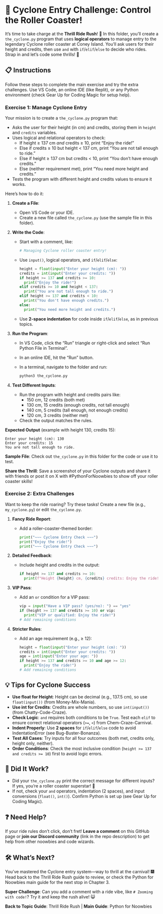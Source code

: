 # 🎢 Cyclone Entry Challenge: Control the Roller Coaster!

It’s time to take charge at the **Thrill Ride Rush**! 🎠 In this folder, you’ll create a `the_cyclone.py` program that uses **logical operators** to manage entry to the legendary Cyclone roller coaster at Coney Island. You’ll ask users for their height and credits, then use `and` with `if`/`elif`/`else` to decide who rides. Strap in and let’s code some thrills! 🚂

## 📋 Instructions

Follow these steps to complete the main exercise and try the extra challenges. Use VS Code, an online IDE (like Replit), or any Python environment (check Gear Up for Coding Magic for setup help).

### Exercise 1: Manage Cyclone Entry

Your mission is to create a `the_cyclone.py` program that:

- Asks the user for their height (in cm) and credits, storing them in `height` and `credits` variables.
- Uses logical and relational operators to check:
    - If height ≥ 137 cm _and_ credits ≥ 10, print “Enjoy the ride!”
    - Else if credits ≥ 10 but height < 137 cm, print “You are not tall enough to ride.”
    - Else if height ≥ 137 cm but credits < 10, print “You don’t have enough credits.”
    - Else (neither requirement met), print “You need more height and credits.”
- Tests the program with different height and credits values to ensure it works.

Here’s how to do it:

1. **Create a File**:
    
    - Open VS Code or your IDE.
    - Create a new file called `the_cyclone.py` (use the sample file in this folder).
2. **Write the Code**:
    
    - Start with a comment, like:
        
        ```python
        # Managing Cyclone roller coaster entry!
        ```
        
    - Use `input()`, logical operators, and `if`/`elif`/`else`:
        
        ```python
        height = float(input("Enter your height (cm): "))
        credits = int(input("Enter your credits: "))
        if height >= 137 and credits >= 10:
          print("Enjoy the ride!")
        elif credits >= 10 and height < 137:
          print("You are not tall enough to ride.")
        elif height >= 137 and credits < 10:
          print("You don't have enough credits.")
        else:
          print("You need more height and credits.")
        ```
        
    - Use **2-space indentation** for code inside `if`/`elif`/`else`, as in previous topics.
        
3. **Run the Program**:
    
    - In VS Code, click the “Run” triangle or right-click and select “Run Python File in Terminal”.
        
    - In an online IDE, hit the “Run” button.
        
    - In a terminal, navigate to the folder and run:
        
        ```bash
        python3 the_cyclone.py
        ```
        
4. **Test Different Inputs**:
    
    - Run the program with height and credits pairs like:
        - 150 cm, 12 credits (both met)
        - 130 cm, 15 credits (enough credits, not tall enough)
        - 140 cm, 5 credits (tall enough, not enough credits)
        - 120 cm, 3 credits (neither met)
    - Check the output matches the rules.

**Expected Output** (example with height 130, credits 15):

```
Enter your height (cm): 130
Enter your credits: 15
You are not tall enough to ride.
```

**Sample File**: Check out `the_cyclone.py` in this folder for the code or use it to test.

**Share the Thrill**: Save a screenshot of your Cyclone outputs and share it with friends or post it on X with #PythonForNoowbies to show off your roller coaster skills!

### Exercise 2: Extra Challenges

Want to keep the ride roaring? Try these tasks! Create a new file (e.g., `my_cyclone.py`) or edit `the_cyclone.py`.

1. **Fancy Ride Report**:
    
    - Add a roller-coaster-themed border:
        
        ```python
        print("~~~ Cyclone Entry Check ~~~")
        print("Enjoy the ride!")
        print("~~~ Cyclone Entry Check ~~~")
        ```
        
2. **Detailed Feedback**:
    
    - Include height and credits in the output:
        
        ```python
        if height >= 137 and credits >= 10:
          print(f"Height {height} cm, {credits} credits: Enjoy the ride!")
        ```
        
3. **VIP Pass**:
    
    - Add an `or` condition for a VIP pass:
        
        ```python
        vip = input("Have a VIP pass? (yes/no): ") == "yes"
        if (height >= 137 and credits >= 10) or vip:
          print("VIP or qualified: Enjoy the ride!")
        # Add remaining conditions
        ```
        
4. **Stricter Rules**:
    
    - Add an age requirement (e.g., ≥ 12):
        
        ```python
        height = float(input("Enter your height (cm): "))
        credits = int(input("Enter your credits: "))
        age = int(input("Enter your age: "))
        if height >= 137 and credits >= 10 and age >= 12:
          print("Enjoy the ride!")
        # Add remaining conditions
        ```
        

## 💡 Tips for Cyclone Success

- **Use float for Height**: Height can be decimal (e.g., 137.5 cm), so use `float(input())` (from Money-Mix-Mania).
- **Use int for Credits**: Credits are whole numbers, so use `int(input())` (from Chatty-Code-Craze).
- **Check Logic**: `and` requires both conditions to be `True`. Test each `elif` to ensure correct relational operators (`>=`, `<`) from Chem-Craze-Carnival.
- **Indent Properly**: Use **2 spaces** for `if`/`elif`/`else` code to avoid IndentationError (see Bug-Buster-Bonanza).
- **Test All Cases**: Try inputs for all four outcomes (both met, credits only, height only, neither).
- **Order Conditions**: Check the most inclusive condition (`height >= 137 and credits >= 10`) first to avoid logic errors.

## 🎯 Did It Work?

- Did your `the_cyclone.py` print the correct message for different inputs? If yes, you’re a roller coaster superstar! 🌟
- If not, check your `and` operators, indentation (2 spaces), and input conversions (`float()`, `int()`). Confirm Python is set up (see Gear Up for Coding Magic).

## ❓ Need Help?

If your ride rules don’t click, don’t fret! **Leave a comment** on this GitHub page or **join our Discord community** (link in the repo description) to get help from other noowbies and code wizards.

## 🛠️ What’s Next?

You’ve mastered the Cyclone entry system—way to thrill at the carnival! 🎆 Head back to the Thrill Ride Rush guide to review, or check the Python for Noowbies main guide for the next stop in Chapter 3.

**Super Challenge**: Can you add a comment with a ride vibe, like `# Zooming with code!`? Try it and keep the rush alive! 😺

**Back to Topic Guide**: Thrill Ride Rush | **Main Guide**: Python for Noowbies